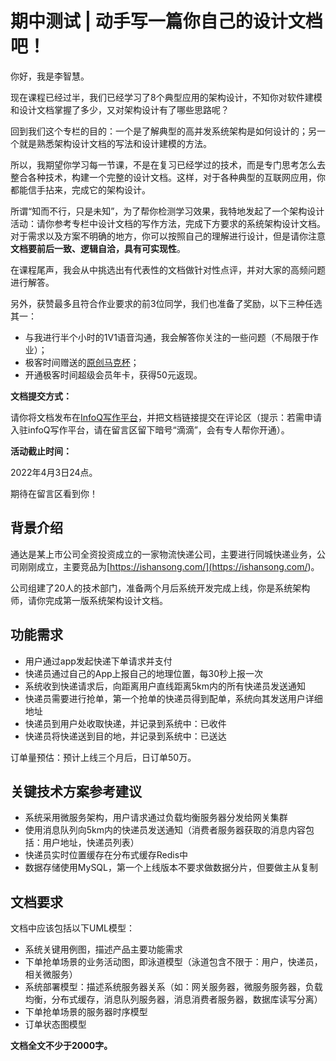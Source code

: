 # 期中测试 \| 动手写一篇你自己的设计文档吧！

你好，我是李智慧。

现在课程已经过半，我们已经学习了8个典型应用的架构设计，不知你对软件建模和设计文档掌握了多少，又对架构设计有了哪些思路呢？

回到我们这个专栏的目的：一个是了解典型的高并发系统架构是如何设计的；另一个就是熟悉架构设计文档的写法和设计建模的方法。

所以，我期望你学习每一节课，不是在复习已经学过的技术，而是专门思考怎么去整合各种技术，构建一个完整的设计文档。这样，对于各种典型的互联网应用，你都能信手拈来，完成它的架构设计。

所谓“知而不行，只是未知”，为了帮你检测学习效果，我特地发起了一个架构设计活动：请你参考专栏中设计文档的写作方法，完成下方要求的系统架构设计文档。对于需求以及方案不明确的地方，你可以按照自己的理解进行设计，但是请你注意**文档要前后一致、逻辑自洽，具有可实现性**。

在课程尾声，我会从中挑选出有代表性的文档做针对性点评，并对大家的高频问题进行解答。

另外，<span class="orange">获赞最多且符合作业要求的前3位同学，我们也准备了奖励，以下三种任选其一：</span>

- 与我进行半个小时的1V1语音沟通，我会解答你关注的一些问题（不局限于作业）；
- 极客时间赠送的[原创马克杯](<https://shop18793264.m.youzan.com/wscgoods/detail/3nsyq9tt42mzs?banner_id=seach.18601096~search~2~saFhldmr&words=%E6%9D%AF&alg=0&slg=consumer-search%2CstandardModify%2C8c6cc09f-404b-d6eb-6da5-708a3a4ce33e%2C890.893.545_0872a1e40556423e80db7e9436609426&reft=1647337907520&spm=seach.18601096>)；
- 开通极客时间超级会员年卡，获得50元返现。

<!-- -->

**文档提交方式：**

<!-- [[[read_end]]] -->

请你将文档发布在[InfoQ写作平台](<https://xie.infoq.cn>)，并把文档链接提交在评论区（提示：若需申请入驻infoQ写作平台，请在留言区留下暗号“滴滴”，会有专人帮你开通）。

**活动截止时间：**

<span class="orange">2022年4月3日24点。</span>

期待在留言区看到你！

## 背景介绍

通达是某上市公司全资投资成立的一家物流快递公司，主要进行同城快递业务，公司刚刚成立，主要竞品为[https://ishansong.com/](<https://ishansong.com/>)。

公司组建了20人的技术部门，准备两个月后系统开发完成上线，你是系统架构师，请你完成第一版系统架构设计文档。

## 功能需求

- 用户通过app发起快递下单请求并支付
- 快递员通过自己的App上报自己的地理位置，每30秒上报一次
- 系统收到快递请求后，向距离用户直线距离5km内的所有快递员发送通知
- 快递员需要进行抢单，第一个抢单的快递员得到配单，系统向其发送用户详细地址
- 快递员到用户处收取快递，并记录到系统中：已收件
- 快递员将快递送到目的地，并记录到系统中：已送达

<!-- -->

订单量预估：预计上线三个月后，日订单50万。

## 关键技术方案参考建议

- 系统采用微服务架构，用户请求通过负载均衡服务器分发给网关集群
- 使用消息队列向5km内的快递员发送通知（消费者服务器获取的消息内容包括：用户地址，快递员列表）
- 快递员实时位置缓存在分布式缓存Redis中
- 数据存储使用MySQL，第一个上线版本不要求做数据分片，但要做主从复制

<!-- -->

## 文档要求

文档中应该包括以下UML模型：

- 系统关键用例图，描述产品主要功能需求
- 下单抢单场景的业务活动图，即泳道模型（泳道包含不限于：用户，快递员，相关微服务）
- 系统部署模型：描述系统服务器关系（如：网关服务器，微服务服务器，负载均衡，分布式缓存，消息队列服务器，消息消费者服务器，数据库读写分离）
- 下单抢单场景的服务器时序模型
- 订单状态图模型

<!-- -->

**文档全文不少于2000字。**

